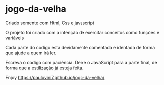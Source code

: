 # jogo-da-velha
Criado somente com Html, Css e javascript

O projeto foi criado com a intenção de exercitar conceitos como funções e variáveis 

Cada parte do codigo esta devidamente comentada e identada de forma que ajude a quem irá ler. 
 
Escreva o codigo com paciência. Deixe o JavaScript para a parte final, de forma que a estilização já esteja feita. 

Enjoy https://paulovini7.github.io/jogo-da-velha/
